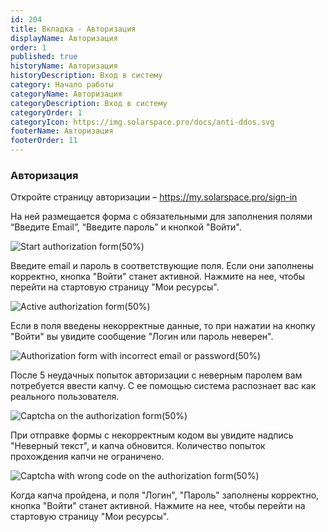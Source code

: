 ```yaml
---
id: 204
title: Вкладка - Авторизация
displayName: Авторизация
order: 1
published: true
historyName: Авторизация
historyDescription: Вход в систему
category: Начало работы
categoryName: Авторизация
categoryDescription: Вход в систему
categoryOrder: 1
categoryIcon: https://img.solarspace.pro/docs/anti-ddos.svg
footerName: Авторизация
footerOrder: 11
---
```


### **Авторизация**
Откройте страницу авторизации – https://my.solarspace.pro/sign-in

На ней размещается форма с обязательными для заполнения полями “Введите Email”, “Введите пароль” и кнопкой "Войти".

![Start authorization form(50%)](https://img.solarspace.pro/docs/auth-start-form.jpg)

Введите email и пароль в соответствующие поля. Если они заполнены корректно, кнопка "Войти" станет активной. Нажмите на нее, чтобы перейти на стартовую страницу "Мои ресурсы".

![Active authorization form(50%)](https://img.solarspace.pro/docs/auth-active-form.jpg)

Если в поля введены некорректные данные, то при нажатии на кнопку "Войти" вы увидите сообщение  "Логин или пароль неверен".

![Authorization form with incorrect email or password(50%)](https://img.solarspace.pro/docs/auth-incorrect-email-or-password.jpg)

После 5 неудачных попыток авторизации с неверным паролем вам потребуется ввести капчу. С ее помощью система распознает вас как реального пользователя.

![Captcha on the authorization form(50%)](https://img.solarspace.pro/docs/auth-captcha.jpg)

При отправке формы с некорректным кодом вы увидите надпись "Неверный текст", и капча обновится. Количество попыток прохождения капчи не ограничено.

![Captcha with wrong code on the authorization form(50%)](https://img.solarspace.pro/docs/auth-wrong-captcha.jpg)

Когда капча пройдена, и поля "Логин", "Пароль" заполнены корректно, кнопка "Войти" станет активной. Нажмите на нее, чтобы перейти на стартовую страницу "Мои ресурсы".